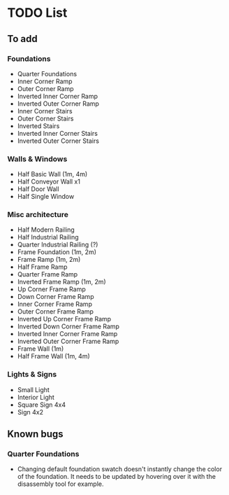 # TODO List

## To add

### Foundations

- Quarter Foundations
- Inner Corner Ramp
- Outer Corner Ramp
- Inverted Inner Corner Ramp
- Inverted Outer Corner Ramp
- Inner Corner Stairs
- Outer Corner Stairs
- Inverted Stairs
- Inverted Inner Corner Stairs
- Inverted Outer Corner Stairs

### Walls & Windows

- Half Basic Wall (1m, 4m)
- Half Conveyor Wall x1
- Half Door Wall
- Half Single Window

### Misc architecture

- Half Modern Railing
- Half Industrial Railing
- Quarter Industrial Railing (?)
- Frame Foundation (1m, 2m)
- Frame Ramp (1m, 2m)
- Half Frame Ramp
- Quarter Frame Ramp
- Inverted Frame Ramp (1m, 2m)
- Up Corner Frame Ramp
- Down Corner Frame Ramp
- Inner Corner Frame Ramp
- Outer Corner Frame Ramp
- Inverted Up Corner Frame Ramp
- Inverted Down Corner Frame Ramp
- Inverted Inner Corner Frame Ramp
- Inverted Outer Corner Frame Ramp
- Frame Wall (1m)
- Half Frame Wall (1m, 4m)

### Lights & Signs

- Small Light
- Interior Light
- Square Sign 4x4
- Sign 4x2

## Known bugs

### Quarter Foundations

- Changing default foundation swatch doesn't instantly change the color of the foundation. It needs to be updated by hovering over it with the disassembly tool for example.
